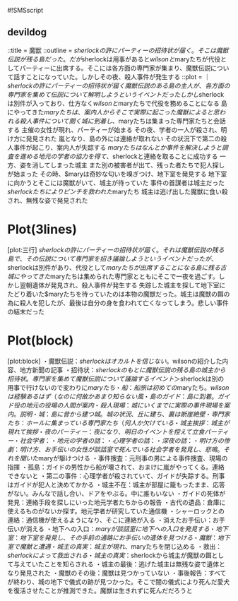 #!SMSscript

## devildog

::title = 魔獣
::outline = $sherlockの許にパーティーの招待状が届く。そこは魔獣伝説が残る島だった。だが$sherlockは用事があると$wilsonと$maryたちが代役としてパーティーに出席する。そこには各方面の専門家が集まり、魔獣伝説について話すことになっていた。しかしその夜、殺人事件が発生する
::plot = ｜
$sherlockの許にパーティーの招待状が届く
魔獣伝説のある島の主人が、各方面の専門家を集めて伝説について解明しようというイベントだった
しかし$sherlockは別件が入っており、仕方なく$wilsonと$maryたちで代役を務めることになる
島にやってきた$maryたちは、案内人からそこで実際に起こった魔獣によると思われる殺人事件について聞く
城に到着し、$maryたちは集まった専門家たちと会話する
主催の女性が現れ、パーティーが始まる
その夜、学者の一人が殺され、明け方に発見された
嵐となり、島の外には連絡が取れない
その状況下で第二の殺人事件が起こり、案内人が失踪する
$maryたちはなんとか事件を解決しようと調査を進める
地元の学者の協力を得て、$sherlockと連絡を取ることに成功する
一方、姿を消してしまった城主
また別の被害者が出て、残った者たちで犯人探しが始まった
その時、$maryは奇妙な匂いを嗅ぎつけ、地下室を発見する
地下室に向かうとそこには魔獣がいて、城主が待っていた
事件の首謀者は城主だった
$sherlockたちによりピンチを救われた$maryたち
城主は逃げ出した魔獣に食い殺され、無残な姿で発見された

# Plot(3lines)

[plot:三行]
$sherlockの許にパーティーの招待状が届く。それは魔獣伝説の残る島で、その伝説について専門家を招き議論しようというイベントだったが、$sherlockは別件があり、代役として$maryたちが出席することになる
島に残る古城にやってきた$maryたちは集められた専門家とともにそこで一夜を過ごす。しかし翌朝遺体が発見され、殺人事件が発生する
失踪した城主を探して地下室にたどり着いた$maryたちを待っていたのは本物の魔獣だった。城主は魔獣の餌の為に殺人を犯したが、最後は自分の身を食われて亡くなってしまう。悲しい事件の結末だった

# Plot(block)

[plot:block]
・魔獣伝説：$sherlockはオカルトを信じない。$wilsonの紹介した内容、地方新聞の記事
・招待状：$sherlockのもとに魔獣伝説の残る島の城主から招待状。専門家を集めて魔獣伝説について議論するイベント＞$sherlockは別の用事で行けないので変わりに$maryたち
・船：船旅は初めての$maryたち。$wilsonは経験あるはず（なのに何故かあまり知らない風
・島のガイド：島に到着。ガイド役の地元の役場の人間が案内
・殺人現場：城にいくまでに実際の事件現場を案内。説明
・城：島に昔から建つ城。城の状況、丘に建ち、裏は断崖絶壁
・専門家たち：ホールに集まっている専門家たち（何人か欠けている
・城主挨拶：城主が現れて挨拶
・夜のパーティー：夜になり、明日のイベントを控えて立食パーティー
・社会学者：
・地元の学者の話：
・心理学者の話：
・深夜の話：
・明け方の惨劇：明け方、お手伝いの女性が談話室で死んでいる社会学者を発見し、悲鳴。それを聞いた$maryが駆けつける
・事件捜査：元刑事の男による事件捜査、現場の指揮
・孤島：ガイドの男性から船が壊されて、おまけに嵐がやってくる。連絡できないと
・第二の事件：心理学者が殺されていて、ガイドが失踪する。刑事はガイドが犯人と決めてかかる
・城主不在：城主が部屋に籠もったまま、応答がない。みんなで話し合い、ドアをやぶる。中に誰もいない
・ガイドの死体が発見：連絡手段を探しにいった地元学者たちからの報告
・古代の遺品：倉庫に使えるものがないか探す。地元学者が研究していた通信機
・シャーロックとの連絡：通信機が使えるようになり、そこに連絡が入る
・消えたお手伝い：お手伝いが消える
・地下への入口：$maryが談話室に地下への入口を発見する
・地下室：地下室を発見し、その手前の通路にお手伝いの遺体を見つける
・魔獣：地下室で魔獣と遭遇
・城主の真実：城主が現れ、$maryたちを閉じ込める
・救出：$sherlockによって救出される
・城主の真実：$sherlockから城主が魔獣の餌として与えていたことを知らされる
・城主の最後：逃げた城主は無残な姿で遺体となり発見された
・魔獣のその後：魔獣は見つかっていない
・事後報告：すべてが終わり、城の地下で儀式の跡が見つかった。そこで闇の儀式により死んだ愛犬を復活させたことが推測できた。魔獣は生きれずに死んだだろうと

